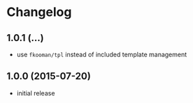 # Changelog

## 1.0.1 (...)
- use `fkooman/tpl` instead of included template management

## 1.0.0 (2015-07-20)
- initial release

